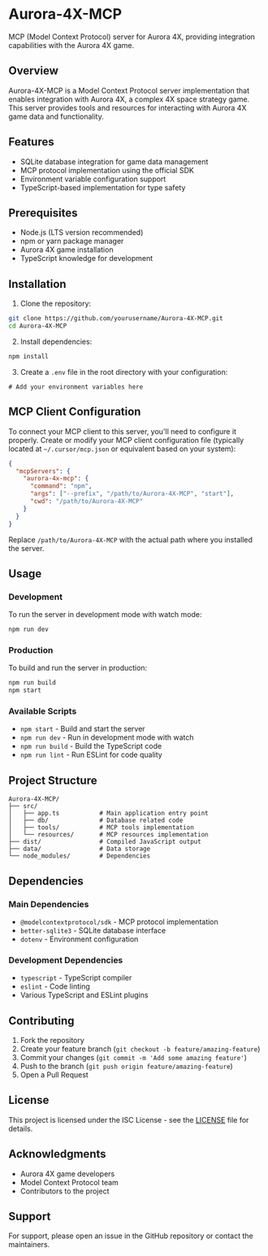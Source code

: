 # Aurora-4X-MCP

MCP (Model Context Protocol) server for Aurora 4X, providing integration capabilities with the Aurora 4X game.

## Overview

Aurora-4X-MCP is a Model Context Protocol server implementation that enables integration with Aurora 4X, a complex 4X space strategy game. This server provides tools and resources for interacting with Aurora 4X game data and functionality.

## Features

- SQLite database integration for game data management
- MCP protocol implementation using the official SDK
- Environment variable configuration support
- TypeScript-based implementation for type safety

## Prerequisites

- Node.js (LTS version recommended)
- npm or yarn package manager
- Aurora 4X game installation
- TypeScript knowledge for development

## Installation

1. Clone the repository:

```bash
git clone https://github.com/yourusername/Aurora-4X-MCP.git
cd Aurora-4X-MCP
```

2. Install dependencies:

```bash
npm install
```

3. Create a `.env` file in the root directory with your configuration:

```env
# Add your environment variables here
```

## MCP Client Configuration

To connect your MCP client to this server, you'll need to configure it properly. Create or modify your MCP client configuration file (typically located at `~/.cursor/mcp.json` or equivalent based on your system):

```json
{
  "mcpServers": {
    "aurora-4x-mcp": {
      "command": "npm",
      "args": ["--prefix", "/path/to/Aurora-4X-MCP", "start"],
      "cwd": "/path/to/Aurora-4X-MCP"
    }
  }
}
```

Replace `/path/to/Aurora-4X-MCP` with the actual path where you installed the server.

## Usage

### Development

To run the server in development mode with watch mode:

```bash
npm run dev
```

### Production

To build and run the server in production:

```bash
npm run build
npm start
```

### Available Scripts

- `npm start` - Build and start the server
- `npm run dev` - Run in development mode with watch
- `npm run build` - Build the TypeScript code
- `npm run lint` - Run ESLint for code quality

## Project Structure

```
Aurora-4X-MCP/
├── src/
│   ├── app.ts           # Main application entry point
│   ├── db/              # Database related code
│   ├── tools/           # MCP tools implementation
│   └── resources/       # MCP resources implementation
├── dist/                # Compiled JavaScript output
├── data/                # Data storage
└── node_modules/        # Dependencies
```

## Dependencies

### Main Dependencies

- `@modelcontextprotocol/sdk` - MCP protocol implementation
- `better-sqlite3` - SQLite database interface
- `dotenv` - Environment configuration

### Development Dependencies

- `typescript` - TypeScript compiler
- `eslint` - Code linting
- Various TypeScript and ESLint plugins

## Contributing

1. Fork the repository
2. Create your feature branch (`git checkout -b feature/amazing-feature`)
3. Commit your changes (`git commit -m 'Add some amazing feature'`)
4. Push to the branch (`git push origin feature/amazing-feature`)
5. Open a Pull Request

## License

This project is licensed under the ISC License - see the [LICENSE](LICENSE) file for details.

## Acknowledgments

- Aurora 4X game developers
- Model Context Protocol team
- Contributors to the project

## Support

For support, please open an issue in the GitHub repository or contact the maintainers.
